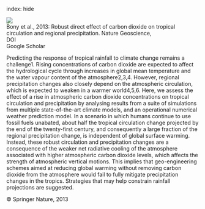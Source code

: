 index: hide

<div class="Citation">
    <div class="Citation-thumb CitationThumb-linked"  data-href="https://doi.org/10.1038/ngeo1799">
      <img src="https://static.claimspace.cloud/climate-study-static/refs/thumbs/12/Bony_et_al_2013-thumb.png" />
    </div>

  <div class="Citation-body">
    <div class="Citation-text">Bony et al., 2013: Robust direct effect of carbon dioxide on tropical circulation and regional precipitation. <span class="Article-journal">Nature Geoscience, </span><span class="Article-volume"></span></div>
    <div class="Citation-links">
      <div class="CitationLink" data-href="https://doi.org/10.1038/ngeo1799">
        <div class="CitationLink-icon CitationLink-Doi"></div>
        <div class="CitationLink-text">DOI</div>
      </div>
      <div class="CitationLink" data-href="https://scholar.google.com/scholar?q=10.1038/ngeo1799">
        <div class="CitationLink-icon CitationLink-Scholar"></div>
        <div class="CitationLink-text">Google Scholar</div>
      </div>
    </div>
  </div>
</div>

Predicting the response of tropical rainfall to climate change remains a challenge1. Rising concentrations of carbon dioxide are expected to affect the hydrological cycle through increases in global mean temperature and the water vapour content of the atmosphere2,3,4. However, regional precipitation changes also closely depend on the atmospheric circulation, which is expected to weaken in a warmer world4,5,6. Here, we assess the effect of a rise in atmospheric carbon dioxide concentrations on tropical circulation and precipitation by analysing results from a suite of simulations from multiple state-of-the-art climate models, and an operational numerical weather prediction model. In a scenario in which humans continue to use fossil fuels unabated, about half the tropical circulation change projected by the end of the twenty-first century, and consequently a large fraction of the regional precipitation change, is independent of global surface warming. Instead, these robust circulation and precipitation changes are a consequence of the weaker net radiative cooling of the atmosphere associated with higher atmospheric carbon dioxide levels, which affects the strength of atmospheric vertical motions. This implies that geo-engineering schemes aimed at reducing global warming without removing carbon dioxide from the atmosphere would fail to fully mitigate precipitation changes in the tropics. Strategies that may help constrain rainfall projections are suggested.

<div class="Citation-copy">
&copy; Springer Nature, 2013
</div>